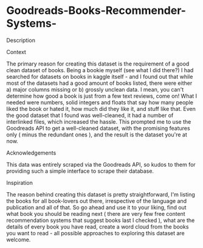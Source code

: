 # Goodreads-Books-Recommender-Systems-

Description

Context

The primary reason for creating this dataset is the requirement of a good clean dataset of books.
Being a bookie myself (see what I did there?) I had searched for datasets on books in kaggle
itself - and I found out that while most of the datasets had a good amount of books listed, there
were either a) major columns missing or b) grossly unclean data. I mean, you can't determine
how good a book is just from a few text reviews, come on! What I needed were numbers, solid
integers and floats that say how many people liked the book or hated it, how much did they like it,
and stuff like that. Even the good dataset that I found was well-cleaned, it had a number of
interlinked files, which increased the hassle. This prompted me to use the Goodreads API to get
a well-cleaned dataset, with the promising features only ( minus the redundant ones ), and the
result is the dataset you're at now.

Acknowledgements

This data was entirely scraped via the Goodreads API, so kudos to them for providing such a
simple interface to scrape their database.

Inspiration

The reason behind creating this dataset is pretty straightforward, I'm listing the books for all
book-lovers out there, irrespective of the language and publication and all of that. So go ahead
and use it to your liking, find out what book you should be reading next ( there are very few free
content recommendation systems that suggest books last I checked ), what are the details of
every book you have read, create a word cloud from the books you want to read - all possible
approaches to exploring this dataset are welcome.
